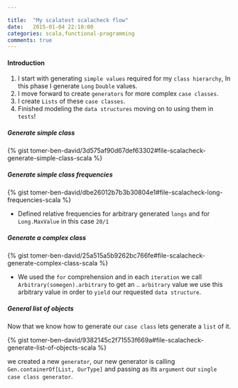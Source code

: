 ```yaml
---

title:  "My scalatest scalacheck flow"
date:   2015-01-04 22:18:00
categories: scala,functional-programming
comments: true
---
```

#### Introduction
1. I start with generating `simple values` required for my `class hierarchy`, In this phase I generate `Long` `Double` values.
1. I move forward to create `generators` for more complex `case classes`.
1. I create `Lists` of these `case classes`.
1. Finished modeling the `data structures` moving on to using them in `tests`!


##### Generate simple class
{% gist tomer-ben-david/3d575af90d67def63302#file-scalacheck-generate-simple-class-scala %}

##### Generate simple class frequencies

{% gist tomer-ben-david/dbe26012b7b3b30804e1#file-scalacheck-long-frequencies-scala %}

* Defined relative frequencies for arbitrary generated `longs` and for `Long.MaxValue` in this case `20/1`

##### Generate a complex class

{% gist tomer-ben-david/25a515a5b9262bc766fe#file-scalacheck-generate-complex-class-scala %}

* We used the `for` comprehension and in each `iteration` we call `Arbitrary(somegen).arbitrary` to get an .. `arbitrary` value we use this arbitrary value in order to `yield` our requested `data structure`.

##### General list of objects

Now that we know how to generate our `case class` lets generate a `list` of it.

{% gist tomer-ben-david/9382145c2f71553f669a#file-scalacheck-generate-list-of-objects-scala %}

we created a new `generator`, our new generator is calling `Gen.containerOf[List, OurType]` and passing as its `argument` our `single case class generator`.

